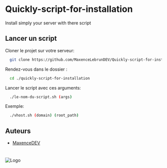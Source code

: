 # Quickly-script-for-installation
Install simply your server with there script

## Lancer un script

Cloner le projet sur votre serveur:

```bash
  git clone https://github.com/MaxenceLebrunDEV/Quickly-script-for-installation.git
```

Rendez-vous dans le dossier :

```bash
  cd ./quickly-script-for-installation
```

Lancer le script avec ces arguments:

```bash
  ./le-nom-du-script.sh (args)
```
Exemple:
```bash
  ./vhost.sh (domain) (root_path)
```


## Auteurs

- [MaxenceDEV](https://www.github.com/MaxenceLebrunDEV)


#
![Logo](https://export-download.canva.com/xSSXY/DAE8v2xSSXY/12/0/0001-22840650608.png?X-Amz-Algorithm=AWS4-HMAC-SHA256&X-Amz-Credential=AKIAJHKNGJLC2J7OGJ6Q%2F20220402%2Fus-east-1%2Fs3%2Faws4_request&X-Amz-Date=20220402T003836Z&X-Amz-Expires=59754&X-Amz-Signature=377077b2206a319469198dc52de0d918dc839591d5c245475e723d7f0bb76029&X-Amz-SignedHeaders=host&response-content-disposition=attachment%3B%20filename%2A%3DUTF-8%27%27MAXENCEDEV.png&response-expires=Sat%2C%2002%20Apr%202022%2017%3A14%3A30%20GMT)

